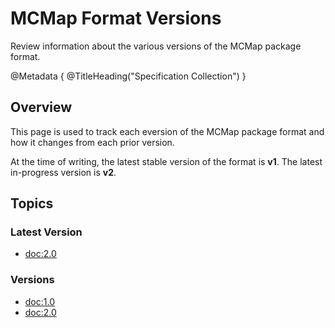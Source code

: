 # MCMap Format Versions

Review information about the various versions of the MCMap package format.

@Metadata {
    @TitleHeading("Specification Collection")
}

## Overview

This page is used to track each eversion of the MCMap package format and
how it changes from each prior version.

At the time of writing, the latest stable version of the format is **v1**.
The latest in-progress version is **v2**.

## Topics

### Latest Version

- <doc:2.0>

### Versions

- <doc:1.0>
- <doc:2.0>
